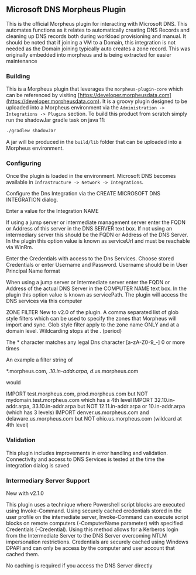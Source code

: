 ## Microsoft DNS Morpheus Plugin

This is the official Morpheus plugin for interacting with Microsoft DNS. This automates functions as it relates to automatically creating DNS Records and cleaning up DNS records both during workload provisioning and manual. It should be noted that if joining a VM to a Domain, this integration is not needed as the Domain joining typically auto creates a zone record. This was originally embedded into morpheus and is being extracted for easier maintenance

### Building

This is a Morpheus plugin that leverages the `morpheus-plugin-core` which can be referenced by visiting [https://developer.morpheusdata.com](https://developer.morpheusdata.com). It is a groovy plugin designed to be uploaded into a Morpheus environment via the `Administration -> Integrations -> Plugins` section. To build this product from scratch simply run the shadowJar gradle task on java 11:

```bash
./gradlew shadowJar
```

A jar will be produced in the `build/lib` folder that can be uploaded into a Morpheus environment.

### Configuring

Once the plugin is loaded in the environment. Microsoft DNS becomes available in `Infrastructure -> Network -> Integrations`.

Configure the Dns Integration via the CREATE MICROSOFT DNS INTEGRATION dialog.

Enter a value for the Integration NAME

If using a jump server or intermediate management server enter the FQDN or Address of this server in the DNS SERVER text box. If not using an intermediary server this should be the FQDN or Address of the DNS Server. In the plugin this option value is known as serviceUrl and must be reachable via WinRm.

Enter the Credentials with access to the Dns Services. Choose stored Credentials or enter Username and Password. Username should be in User Principal Name format

When using a jump server or Intermediate server enter the FQDN or Address of the actual DNS Server in the COMPUTER NAME text box. In the plugin this option value is known as servicePath. The plugin will access the DNS services via this computer

ZONE FILTER New to v2.0 of the plugin. A comma separated list of glob style filters which can be used to specify the zones that Morpheus will import and sync. Glob style filter apply to the zone name ONLY and at a domain level. Wildcarding stops at the . (period) 

The * character matches any legal Dns character [a-zA-Z0-9_-] 0 or more times 

An example a filter string of

*.morpheus.com, *.10.in-addr.arpa, d*.us.morpheus.com

would 

IMPORT test.morpheus.com, prod.morpheus.com but NOT mydomain.test.morpheus.com which has a 4th level
IMPORT 32.10.in-addr.arpa, 33.10.in-addr.arpa but NOT 12.11.in-addr.arpa or 10.in-addr.arpa (which has 3 levels)
IMPORT denver.us.morpheus.com and delaware.us.morpheus.com but NOT ohio.us.morpheus.com (wildcard at 4th level)


### Validation

This plugin includes improvements in error handling and validation. Connectivity and access to DNS Services is tested at the time the integration dialog is saved

### Intermediary Server Support

New with v2.1.0

This plugin uses a technique where Powershell script blocks are executed using Invoke-Command. Using securely cached credentials stored in the user profile on the intemediate server, Invoke-Command can execute script blocks on remote computers (-ComputerName parameter) with specified Credentials (-Credential). Using this method allows for a Kerberos login from the Intermediate Server to the DNS Server overcoming NTLM impersonation restrictions. Credentials are securely cached using Windows DPAPI and can only be access by the computer and user account that cached them.

No caching is required if you access the DNS Server directly
